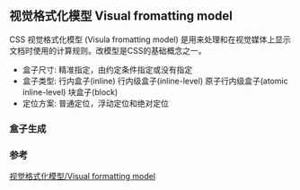 ## 视觉格式化模型 Visual fromatting model

CSS 视觉格式化模型 (Visula fromatting model) 是用来处理和在视觉媒体上显示文档时使用的计算规则。改模型是CSS的基础概念之一。

* 盒子尺寸: 精准指定，由约定条件指定或没有指定
* 盒子类型: 行内盒子(inline) 行内级盒子(inline-level) 原子行内级盒子(atomic inline-level) 块盒子(block)
* 定位方案: 普通定位，浮动定位和绝对定位


### 盒子生成




### 参考

[视觉格式化模型/Visual formatting model](https://developer.mozilla.org/zh-CN/docs/Web/CSS/Visual_formatting_model)